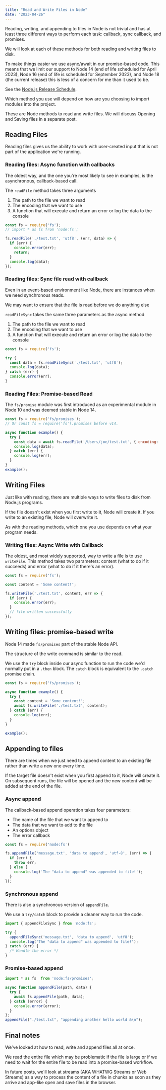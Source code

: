 ```yaml
---
title: "Read and Write Files in Node"
date: "2023-04-26"
---
```


Reading, writing, and appending to files in Node is not trivial and has at least three different ways to perform each task: callback, sync callback, and promises.

We will look at each of these methods for both reading and writing files to disk.

To make things easier we use async/await in our promise-based code. This means that we limit our support to Node 14 (end of life scheduled for April 2023), Node 16 (end of life is scheduled for September 2023), and Node 18 (the current release) this is less of a concern for me than it used to be.

See the [Node.js Release Schedule](https://github.com/nodejs/release#release-schedule).

Which method you use will depend on how are you choosing to import modules into the project.

These are Node methods to read and write files. We will discuss Opening and Saving files in a separate post.

## Reading Files

Reading files gives us the ability to work with user-created input that is not part of the application we're running.

### Reading files: Async function with callbacks

The oldest way, and the one you're most likely to see in examples, is the asynchronous, callback-based call.

The `readFile` method takes three arguments

1. The path to the file we want to read
2. The encoding that we want to use
3. A function that will execute and return an error or log the data to the console

```js
const fs = require('fs');
// import * as fs from 'node:fs';

fs.readFile('./test.txt', 'utf8', (err, data) => {
  if (err) {
    console.error(err);
    return;
  }
  console.log(data);
});
```

### Reading files: Sync file read with callback

Even in an event-based environment like Node, there are instances when we need synchronous reads.

We may want to ensure that the file is read before we do anything else

`readFileSync` takes the same three parameters as the async method:

1. The path to the file we want to read
2. The encoding that we want to use
3. A function that will execute and return an error or log the data to the console

```js
const fs = require('fs');

try {
  const data = fs.readFileSync('./test.txt', 'utf8');
  console.log(data);
} catch (err) {
  console.error(err);
}
```

### Reading Files: Promise-based Read

The `fs/promise` module was first introduced as an experimental module in Node 10 and was deemed stable in Node 14.

```js
const fs = require('fs/promises');
// Or const fs = require('fs').promises before v14.

async function example() {
  try {
    const data = await fs.readFile('/Users/joe/test.txt', { encoding: 'utf8' });
    console.log(data);
  } catch (err) {
    console.log(err);
  }
}
example();
```

## Writing Files

Just like with reading, there are multiple ways to write files to disk from Node.js programs.

If the file doesn't exist when you first write to it, Node will create it. If you write to an existing file, Node will overwrite it.

As with the reading methods, which one you use depends on what your program needs.

### Writing files: Async Write with Callback

The oldest, and most widely supported, way to write a file is to use `writeFile`. This method takes two parameters: content (what to do if it succeeds) and error (what to do if it there's an error).

```js
const fs = require('fs');

const content = 'Some content!';

fs.writeFile('./test.txt', content, err => {
  if (err) {
    console.error(err);
  }
  // file written successfully
});
```

## Writing files: promise-based write

Node 14 made `fs/promises` part of the stable Node API.

The structure of the write command is similar to the read.

We use the `try` block inside our async function to run the code we'd normally put in a `.then` block. The `catch` block is equivalent to the `.catch` promise chain.

```js
const fs = require('fs/promises');

async function example() {
  try {
    const content = 'Some content!';
    await fs.writeFile('./test.txt', content);
  } catch (err) {
    console.log(err);
  }
}

example();
```

## Appending to files

There are times when we just need to append content to an existing file rather than write a new one every time.

If the target file doesn't exist when you first append to it, Node will create it. On subsequent runs, the file will be opened and the new content will be added at the end of the file.

### Async append

The callback-based append operation takes four parameters:

- The name of the file that we want to append to
- The data that we want to add to the file
- An options object
- The error callback

```js
const fs = require('node:fs')

fs.appendFile('message.txt', 'data to append', 'utf-8', (err) => {
  if (err) {
    throw err;
  } else {
    console.log('The "data to append" was appended to file!');
  }
});
```

### Synchronous append

There is also a synchronous version of `appendFile`.

We use a `try/catch` block to provide a cleaner way to run the code.

```js
import { appendFileSync } from 'node:fs';

try {
  appendFileSync('message.txt', 'data to append', 'utf8');
  console.log('The "data to append" was appended to file!');
} catch (err) {
  /* Handle the error */
}
```

### Promise-based append

```js
import * as fs  from 'node:fs/promises';

async function appendFile(path, data) {
  try {
    await fs.appendFile(path, data);
  } catch (error) {
    console.error(error);
  }
};
appendFile("./test.txt", "appending another hello world &\n");
```

## Final notes

We've looked at how to read, write and append files all at once.

We read the entire file which may be problematic if the file is large or if we need to wait for the entire file to be read into a promise-based workflow.

In future posts, we'll look at streams (AKA WHATWG Streams or Web Streams) as a way to process the content of a file in chunks as soon as they arrive and app-like open and save files in the browser.

